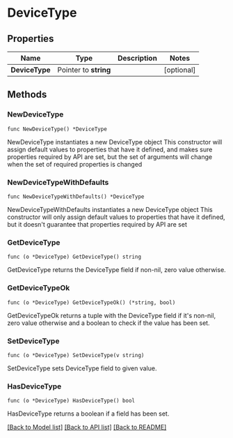 # DeviceType

## Properties

Name | Type | Description | Notes
------------ | ------------- | ------------- | -------------
**DeviceType** | Pointer to **string** |  | [optional] 

## Methods

### NewDeviceType

`func NewDeviceType() *DeviceType`

NewDeviceType instantiates a new DeviceType object
This constructor will assign default values to properties that have it defined,
and makes sure properties required by API are set, but the set of arguments
will change when the set of required properties is changed

### NewDeviceTypeWithDefaults

`func NewDeviceTypeWithDefaults() *DeviceType`

NewDeviceTypeWithDefaults instantiates a new DeviceType object
This constructor will only assign default values to properties that have it defined,
but it doesn't guarantee that properties required by API are set

### GetDeviceType

`func (o *DeviceType) GetDeviceType() string`

GetDeviceType returns the DeviceType field if non-nil, zero value otherwise.

### GetDeviceTypeOk

`func (o *DeviceType) GetDeviceTypeOk() (*string, bool)`

GetDeviceTypeOk returns a tuple with the DeviceType field if it's non-nil, zero value otherwise
and a boolean to check if the value has been set.

### SetDeviceType

`func (o *DeviceType) SetDeviceType(v string)`

SetDeviceType sets DeviceType field to given value.

### HasDeviceType

`func (o *DeviceType) HasDeviceType() bool`

HasDeviceType returns a boolean if a field has been set.


[[Back to Model list]](../README.md#documentation-for-models) [[Back to API list]](../README.md#documentation-for-api-endpoints) [[Back to README]](../README.md)


